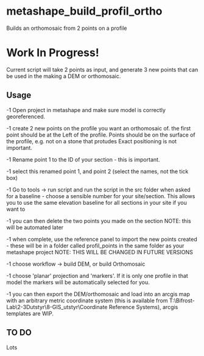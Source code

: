 # metashape_build_profil_ortho
 Builds an orthomosaic from 2 points on a profile

# Work In Progress!

Current script will take 2 points as input, and generate 3 new points that can be used in the making a DEM or orthomosaic.

## Usage
 -1 Open project in metashape and make sure model is correctly georeferenced.

 -1 create 2 new points on the profile you want an orthomosaic of.
    the first point should be at the Left of the profile.
    Points should be on the surface of the profile, e.g. not on a stone that protudes
    Exact positioning is not important.

-1 Rename point 1 to the ID of your section - this is important.

-1 select this renamed point 1, and point 2 (select the names, not the tick box)

-1 Go to tools -> run script and run the script in the src folder
    when asked for a baseline - choose a sensible number for your site/section. This allows you to use the same elevation baseline for all sections in your site if you want to

-1 you can then delete the two points you made on the section
    NOTE: this will be automated later

-1 when complete, use the reference panel to import the new points created - these will be in a folder called profil_points in the same folder as your metashape project
    NOTE: THIS WILL BE CHANGED IN FUTURE VERSIONS

-1 choose workflow -> build DEM, or build Orthomosaic

-1 choose 'planar' projection and 'markers'.  If it is only one profile in that model the markers will be automatically selected for you.

-1 you can then export the DEM/orthomosaic and load into an arcgis map with an arbitrary metric coordinate system (this is available from T:\Bifrost-Lab\2-3Dutstyr\8-GIS_utstyr\Coordinate Reference Systems), arcgis templates are WIP.


## TO DO
Lots